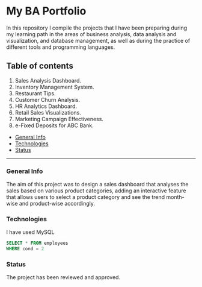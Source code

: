 # My BA Portfolio

In this repository I compile the projects that I have been preparing during my learning path in the areas of business analysis, data analysis and visualization, and database management, as well as during the practice of different tools and programming languages.

## Table of contents
1. Sales Analysis Dashboard.
2. Inventory Management System.
3. Restaurant Tips.
4. Customer Churn Analysis.
5. HR Analytics Dashboard.
6. Retail Sales Visualizations.
7. Marketing Campaign Effectiveness.
8. e-Fixed Deposits for ABC Bank.

- [General Info](#general-info)
- [Technologies](#technologies)
- [Status](#status)
---

### General Info
The aim of this project was to design a sales dashboard that analyses the sales based on various product categories, adding an interactive feature that allows users to select a product category and see the trend month-wise and product-wise accordingly.


### Technologies
I have used MySQL
```sql
SELECT * FROM employees
WHERE cond = 2
```

### Status
The project has been reviewed and approved.
